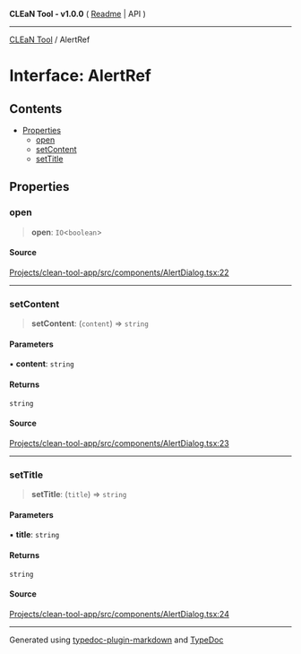 **CLEaN Tool - v1.0.0** ( [Readme](../README.md) \| API )

***

[CLEaN Tool](../exports.md) / AlertRef

# Interface: AlertRef

## Contents

- [Properties](AlertRef.md#properties)
  - [open](AlertRef.md#open)
  - [setContent](AlertRef.md#setcontent)
  - [setTitle](AlertRef.md#settitle)

## Properties

### open

> **open**: `IO`\<`boolean`\>

#### Source

[Projects/clean-tool-app/src/components/AlertDialog.tsx:22](https://github.com/yuckyh/clean-tool-app/)

***

### setContent

> **setContent**: (`content`) => `string`

#### Parameters

▪ **content**: `string`

#### Returns

`string`

#### Source

[Projects/clean-tool-app/src/components/AlertDialog.tsx:23](https://github.com/yuckyh/clean-tool-app/)

***

### setTitle

> **setTitle**: (`title`) => `string`

#### Parameters

▪ **title**: `string`

#### Returns

`string`

#### Source

[Projects/clean-tool-app/src/components/AlertDialog.tsx:24](https://github.com/yuckyh/clean-tool-app/)

***

Generated using [typedoc-plugin-markdown](https://www.npmjs.com/package/typedoc-plugin-markdown) and [TypeDoc](https://typedoc.org/)
